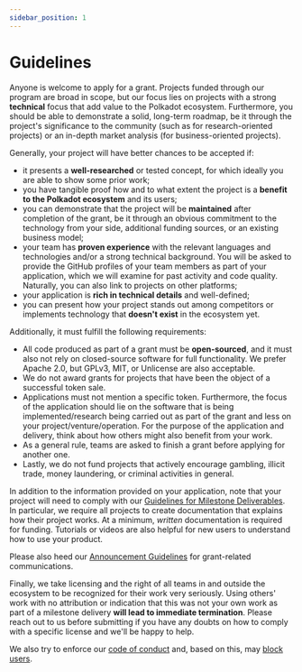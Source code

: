 ```yaml
---
sidebar_position: 1
---
```


# Guidelines

Anyone is welcome to apply for a grant. Projects funded through our program are broad in scope, but our focus lies on projects with a strong **technical** focus that add value to the Polkadot ecosystem. Furthermore, you should be able to demonstrate a solid, long-term roadmap, be it through the project's significance to the community (such as for research-oriented projects) or an in-depth market analysis (for business-oriented projects).

Generally, your project will have better chances to be accepted if:

- it presents a **well-researched** or tested concept, for which ideally you are able to show some prior work;
- you have tangible proof how and to what extent the project is a **benefit to the Polkadot ecosystem** and its users;
- you can demonstrate that the project will be **maintained** after completion of the grant, be it through an obvious commitment to the technology from your side, additional funding sources, or an existing business model;
- your team has **proven experience** with the relevant languages and technologies and/or a strong technical background. You will be asked to provide the GitHub profiles of your team members as part of your application, which we will examine for past activity and code quality. Naturally, you can also link to projects on other platforms;
- your application is **rich in technical details** and well-defined;
- you can present how your project stands out among competitors or implements technology that **doesn't exist** in the ecosystem yet.

Additionally, it must fulfill the following requirements:

- All code produced as part of a grant must be **open-sourced**, and it must also not rely on closed-source software for full functionality. We prefer Apache 2.0, but GPLv3, MIT, or Unlicense are also acceptable.
- We do not award grants for projects that have been the object of a successful token sale.
- Applications must not mention a specific token. Furthermore, the focus of the application should lie on the software that is being implemented/research being carried out as part of the grant and less on your project/venture/operation. For the purpose of the application and delivery, think about how others might also benefit from your work.
- As a general rule, teams are asked to finish a grant before applying for another one.
- Lastly, we do not fund projects that actively encourage gambling, illicit trade, money laundering, or criminal activities in general.

In addition to the information provided on your application, note that your project will need to comply with our [Guidelines for Milestone Deliverables](../Support%20Docs/milestone-deliverables-guidelines.md). In particular, we require all projects to create documentation that explains how their project works. At a minimum, _written_ documentation is required for funding. Tutorials or videos are also helpful for new users to understand how to use your product.

Please also heed our [Announcement Guidelines](../Support%20Docs/announcement-guidelines.md) for grant-related communications.

Finally, we take licensing and the right of all teams in and outside the ecosystem to be recognized for their work very seriously. Using others' work with no attribution or indication that this was not your own work as part of a milestone delivery **will lead to immediate termination**. Please reach out to us before submitting if you have any doubts on how to comply with a specific license and we'll be happy to help.

We also try to enforce our [code of conduct](../../CODE_OF_CONDUCT.md) and, based on this, may [block users](https://github.blog/2016-04-04-organizations-can-now-block-abusive-users/).
